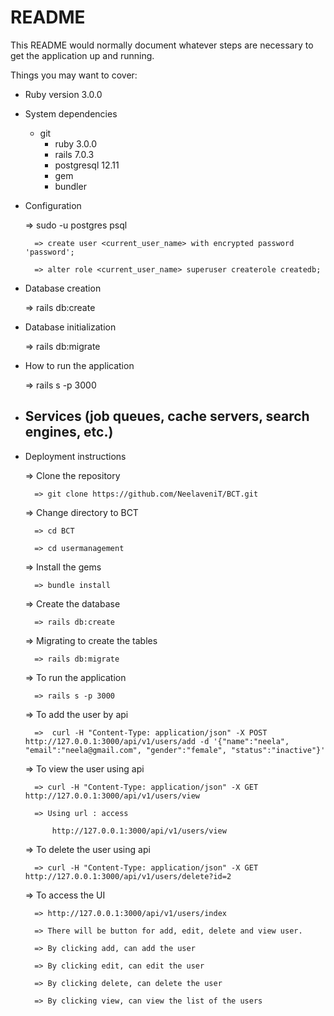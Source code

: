 # README

This README would normally document whatever steps are necessary to get the
application up and running.

Things you may want to cover:

* Ruby version
	3.0.0

* System dependencies
	* git
        * ruby 3.0.0
        * rails 7.0.3
        * postgresql 12.11
        * gem
        * bundler

* Configuration

	=> sudo -u postgres psql

        => create user <current_user_name> with encrypted password 'password';

        => alter role <current_user_name> superuser createrole createdb;

* Database creation
 
	=> rails db:create

* Database initialization

	=> rails db:migrate

* How to run the application

	=> rails s -p 3000
	
* Services (job queues, cache servers, search engines, etc.)
	-

* Deployment instructions

	=> Clone the repository

		=> git clone https://github.com/NeelaveniT/BCT.git

	=> Change directory to BCT

		=> cd BCT
		
		=> cd usermanagement

	=> Install the gems  
	
		=> bundle install

	=> Create the database
		
		=> rails db:create

	=> Migrating to create the tables
	
		=> rails db:migrate
	
	=> To run the application

		=> rails s -p 3000	

	=> To add the user by api
	
		=>  curl -H "Content-Type: application/json" -X POST http://127.0.0.1:3000/api/v1/users/add -d '{"name":"neela", "email":"neela@gmail.com", "gender":"female", "status":"inactive"}'

	=> To view the user using api
	
		=> curl -H "Content-Type: application/json" -X GET http://127.0.0.1:3000/api/v1/users/view

		=> Using url : access 
		
			http://127.0.0.1:3000/api/v1/users/view

	=> To delete the user using api
	
		=> curl -H "Content-Type: application/json" -X GET http://127.0.0.1:3000/api/v1/users/delete?id=2

		 		
	=> To access the UI 
	
		=> http://127.0.0.1:3000/api/v1/users/index

		=> There will be button for add, edit, delete and view user.
		
		=> By clicking add, can add the user
		
		=> By clicking edit, can edit the user
		
		=> By clicking delete, can delete the user
		
		=> By clicking view, can view the list of the users

